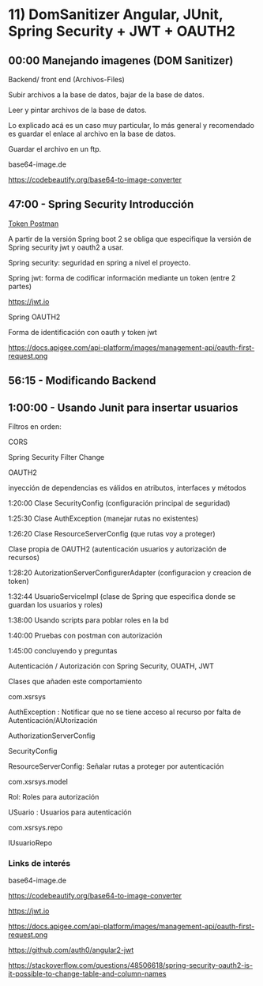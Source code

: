 # 11) DomSanitizer Angular, JUnit, Spring Security + JWT + OAUTH2

## **00:00 Manejando imagenes (DOM Sanitizer)**

Backend/ front end (Archivos-Files)

Subir archivos a la base de datos, bajar de la base de datos.

Leer y pintar archivos de la base de datos.

Lo explicado acá es un caso muy particular, lo más general y recomendado es guardar el enlace al archivo en la base de datos.

Guardar el archivo en un ftp.

base64-image.de

https://codebeautify.org/base64-to-image-converter

## **47:00 - Spring Security Introducción**

[Token Postman](Token%20Postman.pdf)

A partir de la versión Spring boot 2 se obliga que especifique la versión de Spring security jwt y oauth2 a usar.

Spring security: seguridad en spring a nivel el proyecto.

Spring jwt: forma de codificar información mediante un token (entre 2 partes)

https://jwt.io

Spring OAUTH2

Forma de identificación con oauth y token jwt

https://docs.apigee.com/api-platform/images/management-api/oauth-first-request.png

## **56:15 - Modificando Backend**

## **1:00:00 - Usando Junit para insertar usuarios**

Filtros en orden:

CORS

Spring Security Filter Change

OAUTH2

inyección de dependencias es válidos en atributos, interfaces y métodos

1:20:00 Clase SecurityConfig (configuración principal de seguridad)

1:25:30 Clase AuthException (manejar rutas no existentes)

1:26:20 Clase ResourceServerConfig (que rutas voy a proteger)

Clase propia de OAUTH2 (autenticación usuarios y autorización de recursos)

1:28:20 AutorizationServerConfigurerAdapter (configuracion y creacion de token)

1:32:44 UsuarioServiceImpl (clase de Spring que especifica donde se guardan los usuarios y roles)

1:38:00 Usando scripts para poblar roles en la bd

1:40:00 Pruebas con postman con autorización

1:45:00 concluyendo y preguntas

Autenticación / Autorización con Spring Security, OUATH, JWT

Clases que añaden este comportamiento

com.xsrsys

AuthException : Notificar que no se tiene acceso al recurso por falta de Autenticación/AUtorización

AuthorizationServerConfig

SecurityConfig

ResourceServerConfig: Señalar rutas a proteger por autenticación

com.xsrsys.model

Rol: Roles para autorización

USuario : Usuarios para autenticación

com.xsrsys.repo

IUsuarioRepo


### Links de interés

base64-image.de

https://codebeautify.org/base64-to-image-converter

https://jwt.io

https://docs.apigee.com/api-platform/images/management-api/oauth-first-request.png

https://github.com/auth0/angular2-jwt

https://stackoverflow.com/questions/48506618/spring-security-oauth2-is-it-possible-to-change-table-and-column-names
